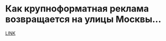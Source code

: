 # Как крупноформатная реклама возвращается на улицы Москвы...



[LINK](https://varlamov.ru/1590977.html)